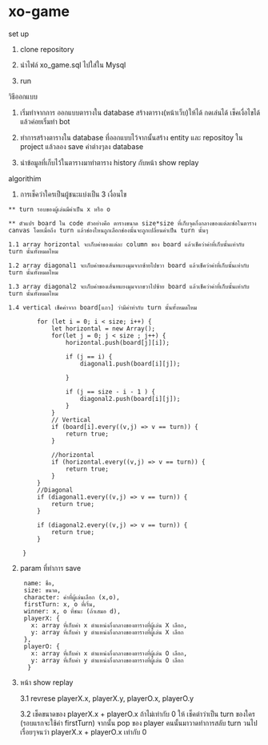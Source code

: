 # xo-game

set up
  1. clone repository
  
  3. นำไฟล์ xo_game.sql ไปใส่ใน Mysql
  
  5. run

วิธีออกแบบ 
  1. เริ่มทำจากการ ออกแบบตารางใน database สร้างตาราง(หน้าเว็บ)ให้ได้ กดเล่นได้ เช็คเงื่อไขได้ แล้วค่อยเริ่มทำ bot
  
  3. ทำการสร้างตารางใน database ที่ออกแบบไว้จากนั้นสร้าง entity และ repositoy ใน project แล้วลอง save ค่าต่างๆลง database
 
  5. นำข้อมูลที่เก็บไว้ในตารางมาทำตาราง history กับหน้า show replay
 
algorithim
  1. การเช็คว่าใครเป็นผู้ชนะแบ่งเป็น 3 เงื่อนไข
    
    ** turn รอบของผู้เล่นมีค่าเป็น x หรือ o
    
    ** ตัวแปร board ใน code ตัวอย่างคือ ตารางขนาด size*size ที่เก็บจุดกึ่งกลางของแต่ละช่อในตาราง canvas โดยเมื่อถึง turn แล้วช่องไหนถูกเลือกช่องนั้นจะถูกเปลี่ยนค่าเป็น turn นั้นๆ
    
    1.1 array horizontal จะเก็บค่าของแต่ละ column ของ board แล้วเช็คว่าค่าที่เก็บนั้นเท่ากับ turn นั้นทั้งหมดไหม
    
    1.2 array diagonal1 จะเก็บค่าของเส้นทแยงมุมจากซ้ายไปขวา board แล้วเช็คว่าค่าที่เก็บนั้นเท่ากับ turn นั้นทั้งหมดไหม
    
    1.3 array diagonal2 จะเก็บค่าของเส้นทแยงมุมจากขวาไปซ้าย board แล้วเช็คว่าค่าที่เก็บนั้นเท่ากับ turn นั้นทั้งหมดไหม
    
    1.4 vertical เช็คค่าจาก board[แถว] ว่ามีค่าท่ากับ turn นั้นทั้งหมดไหม
    
            for (let i = 0; i < size; i++) {
                let horizontal = new Array();
                for(let j = 0; j < size ; j++) {
                    horizontal.push(board[j][i]);

                    if (j == i) {
                        diagonal1.push(board[i][j]);

                    }

                    if (j == size - i - 1 ) {
                        diagonal2.push(board[i][j]);
                    }
                }
                // Vertical
                if (board[i].every((v,j) => v == turn)) {
                    return true;
                }

                //horizontal
                if (horizontal.every((v,j) => v == turn)) {
                    return true;
                }
            }
            //Diagonal
            if (diagonal1.every((v,j) => v == turn)) {
                return true;
            }
           
            if (diagonal2.every((v,j) => v == turn)) {
                return true;
            }

        }
  
        
  2. param ที่ทำการ save 
 
          name: ชื่อ,
          size: ขนาด,
          character: ค่าที่ผู้เล่นเลือก (x,o),
          firstTurn: x, o ที่เริ่ม,
          winner: x, o ที่ชนะ (ถ้าเสมอ d),
          playerX: {
            x: array ที่เก็บค่า x ตำแหน่งกึ่งกลางของตารางที่ผู้เล่น X เลือก,
            y: array ที่เก็บค่า y ตำแหน่งกึ่งกลางของตารางที่ผู้เล่น X เลือก
          },
          playerO: {
            x: array ที่เก็บค่า x ตำแหน่งกึ่งกลางของตารางที่ผู้เล่น O เลือก,
            y: array ที่เก็บค่า y ตำแหน่งกึ่งกลางของตารางที่ผู้เล่น O เลือก
           }
    
  3. หน้า show replay
  
      3.1 revrese playerX.x, playerX.y, playerO.x, playerO.y
      
      3.2 เช็คขนาดของ playerX.x + playerO.x ถ้าไม่เท่ากับ 0 ให้ เช็คต่าว่าเป็น turn ของใคร (รอบแรกจะใช้ค่า firstTurn) จากนั้น pop ของ player คนนั้นมาวาดทำการสลับ turn วนไปเรื่อยๆจนว่า playerX.x + playerO.x เท่ากับ 0
    
    
  
